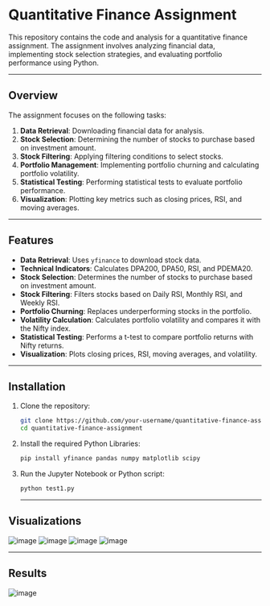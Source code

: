 # Quantitative Finance Assignment

This repository contains the code and analysis for a quantitative finance assignment. The assignment involves analyzing financial data, implementing stock selection strategies, and evaluating portfolio performance using Python.

---

## **Overview**

The assignment focuses on the following tasks:
1. **Data Retrieval**: Downloading financial data for analysis.
2. **Stock Selection**: Determining the number of stocks to purchase based on investment amount.
3. **Stock Filtering**: Applying filtering conditions to select stocks.
4. **Portfolio Management**: Implementing portfolio churning and calculating portfolio volatility.
5. **Statistical Testing**: Performing statistical tests to evaluate portfolio performance.
6. **Visualization**: Plotting key metrics such as closing prices, RSI, and moving averages.

---

## **Features**

- **Data Retrieval**: Uses `yfinance` to download stock data.
- **Technical Indicators**: Calculates DPA200, DPA50, RSI, and PDEMA20.
- **Stock Selection**: Determines the number of stocks to purchase based on investment amount.
- **Stock Filtering**: Filters stocks based on Daily RSI, Monthly RSI, and Weekly RSI.
- **Portfolio Churning**: Replaces underperforming stocks in the portfolio.
- **Volatility Calculation**: Calculates portfolio volatility and compares it with the Nifty index.
- **Statistical Testing**: Performs a t-test to compare portfolio returns with Nifty returns.
- **Visualization**: Plots closing prices, RSI, moving averages, and volatility.

---

## **Installation**

1. Clone the repository:
   ```bash
   git clone https://github.com/your-username/quantitative-finance-assignment.git
   cd quantitative-finance-assignment
   ```

2. Install the required Python Libraries:
   ```bash
   pip install yfinance pandas numpy matplotlib scipy
   ```

3. Run the Jupyter Notebook or Python script:
   ```bash
   python test1.py
   ```
   ---
   
## **Visualizations**

![image](https://github.com/user-attachments/assets/04d70e19-514a-4677-998a-01d7e34e82ba)
![image](https://github.com/user-attachments/assets/e75612c2-e175-43c3-88f7-035d8aefcb35)
![image](https://github.com/user-attachments/assets/c6b415cc-97da-47cd-9d14-1c9adf083367)
![image](https://github.com/user-attachments/assets/52accfdb-0fe6-4e2d-b7fd-d73336c73701)

---

## **Results**

![image](https://github.com/user-attachments/assets/6c4f40bd-4abd-4760-99f8-596705f1e1bf)





   




